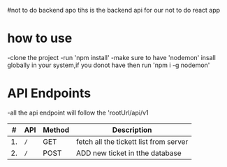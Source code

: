 #not to do backend apo
tihs is the backend api for our not to do react app

# how to use

-clone the project
-run 'npm install'
-make sure to have 'nodemon'
insall globally in your system,if you donot have then run 'npm i -g nodemon'

# API Endpoints

-all the api endpoint will follow the 'rootUrl/api/v1

| #   | API | Method | Description                            |
| --- | --- | ------ | -------------------------------------- |
| 1.  | `/` | GET    | fetch all the tickett list from server |
| 2.  | `/` | POST   | ADD new ticket in tthe database        |
